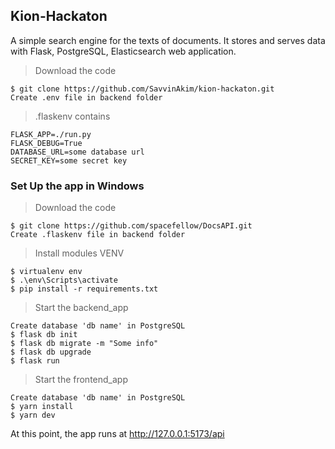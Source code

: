 ## Kion-Hackaton

A simple search engine for the texts of documents. It stores and serves data with Flask, PostgreSQL, Elasticsearch web application.

>Download the code
```
$ git clone https://github.com/SavvinAkim/kion-hackaton.git
Create .env file in backend folder
```

>.flaskenv contains
```
FLASK_APP=./run.py
FLASK_DEBUG=True
DATABASE_URL=some database url
SECRET_KEY=some secret key
```

### Set Up the app in Windows

>Download the code
```
$ git clone https://github.com/spacefellow/DocsAPI.git
Create .flaskenv file in backend folder
```

>Install modules VENV
```
$ virtualenv env
$ .\env\Scripts\activate
$ pip install -r requirements.txt
```

>Start the backend_app
```
Create database 'db name' in PostgreSQL
$ flask db init
$ flask db migrate -m "Some info"
$ flask db upgrade
$ flask run
```

>Start the frontend_app
```
Create database 'db name' in PostgreSQL
$ yarn install
$ yarn dev
```

At this point, the app runs at http://127.0.0.1:5173/api

